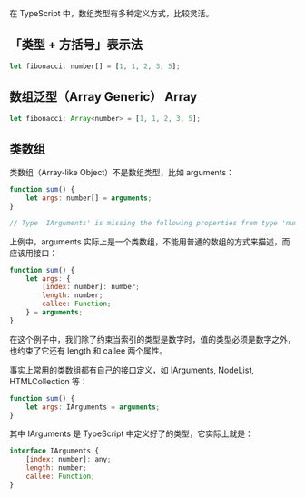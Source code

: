 在 TypeScript 中，数组类型有多种定义方式，比较灵活。

 ## 「类型 + 方括号」表示法
```javascript
let fibonacci: number[] = [1, 1, 2, 3, 5];
 ```

 ## 数组泛型（Array Generic） Array<elemType>

```javascript
let fibonacci: Array<number> = [1, 1, 2, 3, 5];
```

 ## 类数组
类数组（Array-like Object）不是数组类型，比如 arguments：
```javascript
function sum() {
    let args: number[] = arguments;
}

// Type 'IArguments' is missing the following properties from type 'number[]': pop, push, concat, join, and 24 more.
```

上例中，arguments 实际上是一个类数组，不能用普通的数组的方式来描述，而应该用接口：
```javascript
function sum() {
    let args: {
        [index: number]: number;
        length: number;
        callee: Function;
    } = arguments;
}
```

在这个例子中，我们除了约束当索引的类型是数字时，值的类型必须是数字之外，也约束了它还有 length 和 callee 两个属性。

事实上常用的类数组都有自己的接口定义，如 IArguments, NodeList, HTMLCollection 等：
```javascript
function sum() {
    let args: IArguments = arguments;
}
```
其中 IArguments 是 TypeScript 中定义好了的类型，它实际上就是：
```javascript
interface IArguments {
    [index: number]: any;
    length: number;
    callee: Function;
}
```























